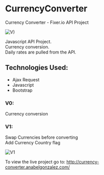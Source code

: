 # CurrencyConverter
Currency Converter - Fixer.io API Project 

![V)](http://currency-converter.anabelgonzalez.com/image.png)

Javascript API Project.  
Currency conversion.  
Daily rates are pulled from the API.

## Technologies Used:
* Ajax Request
* Javascript
* Bootstrap

### V0: 
Currency conversion

### V1:
Swap Currencies before converting  
Add Currency Country flag  


![V1](http://currency-converter.anabelgonzalez.com/image2.png)


To view the live project go to:
http://currency-converter.anabelgonzalez.com/
